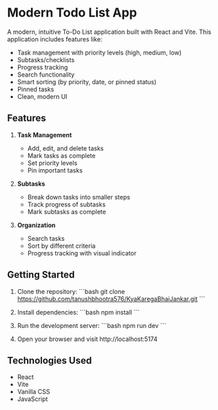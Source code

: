 # Modern Todo List App

A modern, intuitive To-Do List application built with React and Vite. This application includes features like:

- Task management with priority levels (high, medium, low)
- Subtasks/checklists
- Progress tracking
- Search functionality
- Smart sorting (by priority, date, or pinned status)
- Pinned tasks
- Clean, modern UI

## Features

1. **Task Management**
   - Add, edit, and delete tasks
   - Mark tasks as complete
   - Set priority levels
   - Pin important tasks

2. **Subtasks**
   - Break down tasks into smaller steps
   - Track progress of subtasks
   - Mark subtasks as complete

3. **Organization**
   - Search tasks
   - Sort by different criteria
   - Progress tracking with visual indicator

## Getting Started

1. Clone the repository:
\`\`\`bash
git clone https://github.com/tanushbhootra576/KyaKaregaBhaiJankar.git
\`\`\`

2. Install dependencies:
\`\`\`bash
npm install
\`\`\`

3. Run the development server:
\`\`\`bash
npm run dev
\`\`\`

4. Open your browser and visit http://localhost:5174

## Technologies Used

- React
- Vite
- Vanilla CSS
- JavaScript
